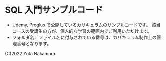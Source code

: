 # SQL 入門サンプルコード

- Udemy, Proglus で公開しているカリキュラムのサンプルコードです。 該当コースの受講生の方が、個人的な学習の範囲内でご利用いただけます。
- フォルダ名、ファイル名に付与されている番号は、カリキュラム制作上の管理番号となります。

(C)2022 Yuta Nakamura.
